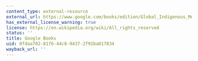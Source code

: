 ```yaml
---
content_type: external-resource
external_url: https://www.google.com/books/edition/Global_Indigenous_Media/-8pzHPos4U0C?hl=en&gbpv=1
has_external_license_warning: true
license: https://en.wikipedia.org/wiki/All_rights_reserved
status: ''
title: Google Books
uid: 0fdaa702-8176-44c8-9437-2f91ba017834
wayback_url: ''
---
```

